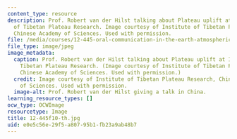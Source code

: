 ```yaml
---
content_type: resource
description: Prof. Robert van der Hilst talking about Plateau uplift at Institute
  of Tibetan Plateau Research. Image courtesy of Institute of Tibetan Plateau Research,
  Chinese Academy of Sciences. Used with permission.
file: /media/courses/12-445-oral-communication-in-the-earth-atmospheric-and-planetary-sciences-fall-2010/e0e5c56e29f5a80795b1fb23a9ab48b7_12-445f10-th.jpg
file_type: image/jpeg
image_metadata:
  caption: Prof. Robert van der Hilst talking about Plateau uplift at Institute of
    Tibetan Plateau Research. (Image courtesy of Institute of Tibetan Plateau Research,
    Chinese Academy of Sciences. Used with permission.)
  credit: Image courtesy of Institute of Tibetan Plateau Research, Chinese Academy
    of Sciences. Used with permission.
  image-alt: Prof. Robert van der Hilst giving a talk in China.
learning_resource_types: []
ocw_type: OCWImage
resourcetype: Image
title: 12-445f10-th.jpg
uid: e0e5c56e-29f5-a807-95b1-fb23a9ab48b7
---
```

